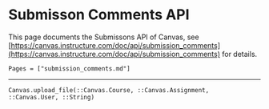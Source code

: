 # Submisson Comments API

This page documents the Submissons API of Canvas, see
[https://canvas.instructure.com/doc/api/submission_comments](https://canvas.instructure.com/doc/api/submission_comments)
for details.

```@index
Pages = ["submission_comments.md"]
```

---

```@docs
Canvas.upload_file(::Canvas.Course, ::Canvas.Assignment, ::Canvas.User, ::String)
```
